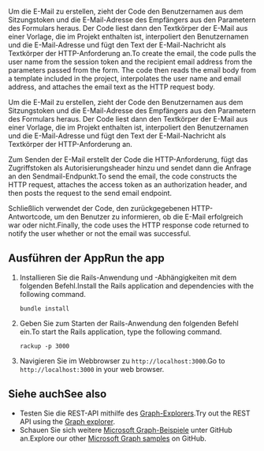<span data-ttu-id="6eea8-p119">Um die E-Mail zu erstellen, zieht der Code den Benutzernamen aus dem Sitzungstoken und die E-Mail-Adresse des Empfängers aus den Parametern des Formulars heraus. Der Code liest dann den Textkörper der E-Mail aus einer Vorlage, die im Projekt enthalten ist, interpoliert den Benutzernamen und die E-Mail-Adresse und fügt den Text der E-Mail-Nachricht als Textkörper der HTTP-Anforderung an.</span><span class="sxs-lookup"><span data-stu-id="6eea8-p119">To create the email, the code pulls the user name from the session token and the recipient email address from the parameters passed from the form. The code then reads the email body from a template included in the project, interpolates the user name and email address, and attaches the email text as the HTTP request body.</span></span>

Um die E-Mail zu erstellen, zieht der Code den Benutzernamen aus dem Sitzungstoken und die E-Mail-Adresse des Empfängers aus den Parametern des Formulars heraus. Der Code liest dann den Textkörper der E-Mail aus einer Vorlage, die im Projekt enthalten ist, interpoliert den Benutzernamen und die E-Mail-Adresse und fügt den Text der E-Mail-Nachricht als Textkörper der HTTP-Anforderung an.

<span data-ttu-id="6eea8-194">Zum Senden der E-Mail erstellt der Code die HTTP-Anforderung, fügt das Zugriffstoken als Autorisierungsheader hinzu und sendet dann die Anfrage an den Sendmail-Endpunkt.</span><span class="sxs-lookup"><span data-stu-id="6eea8-194">To send the email, the code constructs the HTTP request, attaches the access token as an authorization header, and then posts the request to the send email endpoint.</span></span>

<span data-ttu-id="6eea8-195">Schließlich verwendet der Code, den zurückgegebenen HTTP-Antwortcode, um den Benutzer zu informieren, ob die E-Mail erfolgreich war oder nicht.</span><span class="sxs-lookup"><span data-stu-id="6eea8-195">Finally, the code uses the HTTP response code returned to notify the user whether or not the email was successful.</span></span>

## <a name="run-the-app"></a><span data-ttu-id="6eea8-196">Ausführen der App</span><span class="sxs-lookup"><span data-stu-id="6eea8-196">Run the app</span></span>

1. <span data-ttu-id="6eea8-197">Installieren Sie die Rails-Anwendung und -Abhängigkeiten mit dem folgenden Befehl.</span><span class="sxs-lookup"><span data-stu-id="6eea8-197">Install the Rails application and dependencies with the following command.</span></span>

    ```
    bundle install
    ```
2. <span data-ttu-id="6eea8-198">Geben Sie zum Starten der Rails-Anwendung den folgenden Befehl ein.</span><span class="sxs-lookup"><span data-stu-id="6eea8-198">To start the Rails application, type the following command.</span></span>

    ```
    rackup -p 3000
    ```
3. <span data-ttu-id="6eea8-199">Navigieren Sie im Webbrowser zu `http://localhost:3000`.</span><span class="sxs-lookup"><span data-stu-id="6eea8-199">Go to `http://localhost:3000` in your web browser.</span></span>

## <a name="see-also"></a><span data-ttu-id="6eea8-200">Siehe auch</span><span class="sxs-lookup"><span data-stu-id="6eea8-200">See also</span></span>
- <span data-ttu-id="6eea8-201">Testen Sie die REST-API mithilfe des [Graph-Explorers](https://graph.microsoft.io/graph-explorer).</span><span class="sxs-lookup"><span data-stu-id="6eea8-201">Try out the REST API using the [Graph explorer](https://graph.microsoft.io/graph-explorer).</span></span>
- <span data-ttu-id="6eea8-202">Schauen Sie sich weitere [Microsoft Graph-Beispiele](https://github.com/microsoftgraph) unter GitHub an.</span><span class="sxs-lookup"><span data-stu-id="6eea8-202">Explore our other [Microsoft Graph samples](https://github.com/microsoftgraph) on GitHub.</span></span>


